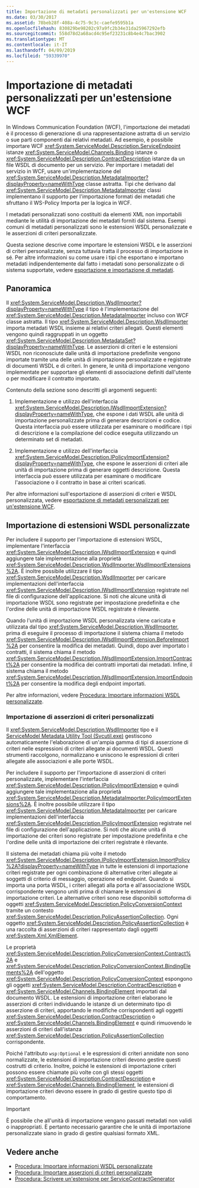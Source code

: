 ```yaml
---
title: Importazione di metadati personalizzati per un'estensione WCF
ms.date: 03/30/2017
ms.assetid: 78beb28f-408a-4c75-9c3c-caefe9595b1a
ms.openlocfilehash: 830829be98202c97a9fc2b34e31da25967292efb
ms.sourcegitcommit: 558d78d2a68acd4c95ef23231c8b4e4c7bac3902
ms.translationtype: MT
ms.contentlocale: it-IT
ms.lasthandoff: 04/09/2019
ms.locfileid: "59339970"
---
```

# <a name="importing-custom-metadata-for-a-wcf-extension"></a>Importazione di metadati personalizzati per un'estensione WCF
In Windows Communication Foundation (WCF), l'importazione dei metadati è il processo di generazione di una rappresentazione astratta di un servizio o sue parti componenti dai relativi metadati. Ad esempio, è possibile importare WCF <xref:System.ServiceModel.Description.ServiceEndpoint> istanze <xref:System.ServiceModel.Channels.Binding> istanze o <xref:System.ServiceModel.Description.ContractDescription> istanze da un file WSDL di documento per un servizio. Per importare i metadati del servizio in WCF, usare un'implementazione del <xref:System.ServiceModel.Description.MetadataImporter?displayProperty=nameWithType> classe astratta. Tipi che derivano dal <xref:System.ServiceModel.Description.MetadataImporter> classi implementano il supporto per l'importazione formati dei metadati che sfruttano il WS-Policy Importa per la logica in WCF.  
  
 I metadati personalizzati sono costituiti da elementi XML non importabili mediante le utilità di importazione dei metadati forniti dal sistema. Esempi comuni di metadati personalizzati sono le estensioni WSDL personalizzate e le asserzioni di criteri personalizzate.  
  
 Questa sezione descrive come importare le estensioni WSDL e le asserzioni di criteri personalizzate, senza tuttavia tratta il processo di importazione in sé. Per altre informazioni su come usare i tipi che esportano e importano metadati indipendentemente dal fatto i metadati sono personalizzate o di sistema supportate, vedere [esportazione e importazione di metadati](../../../../docs/framework/wcf/feature-details/exporting-and-importing-metadata.md).  
  
## <a name="overview"></a>Panoramica  
 Il <xref:System.ServiceModel.Description.WsdlImporter?displayProperty=nameWithType> il tipo è l'implementazione del <xref:System.ServiceModel.Description.MetadataImporter> incluso con WCF classe astratta. Il tipo <xref:System.ServiceModel.Description.WsdlImporter> importa metadati WSDL insieme ai relativi criteri allegati. Questi elementi vengono quindi raggruppati in un oggetto <xref:System.ServiceModel.Description.MetadataSet?displayProperty=nameWithType>. Le asserzioni di criteri e le estensioni WSDL non riconosciute dalle unità di importazione predefinite vengono importate tramite una delle unità di importazione personalizzate e registrate di documenti WSDL e di criteri. In genere, le unità di importazione vengono implementate per supportare gli elementi di associazione definiti dall'utente o per modificare il contratto importato.  
  
 Contenuto della sezione sono descritti gli argomenti seguenti:  
  
1. Implementazione e utilizzo dell'interfaccia <xref:System.ServiceModel.Description.IWsdlImportExtension?displayProperty=nameWithType>, che espone i dati WSDL alle unità di importazione personalizzate prima di generare descrizioni e codice. Questa interfaccia può essere utilizzata per esaminare o modificare i tipi di descrizione e la compilazione del codice eseguita utilizzando un determinato set di metadati.  
  
2. Implementazione e utilizzo dell'interfaccia <xref:System.ServiceModel.Description.IPolicyImportExtension?displayProperty=nameWithType>, che espone le asserzioni di criteri alle unità di importazione prima di generare oggetti descrizione. Questa interfaccia può essere utilizzata per esaminare o modificare l'associazione o il contratto in base ai criteri scaricati.  
  
 Per altre informazioni sull'esportazione di asserzioni di criteri e WSDL personalizzata, vedere [esportazione di metadati personalizzati per un'estensione WCF](../../../../docs/framework/wcf/extending/exporting-custom-metadata-for-a-wcf-extension.md).  
  
## <a name="importing-custom-wsdl-extensions"></a>Importazione di estensioni WSDL personalizzate  
 Per includere il supporto per l'importazione di estensioni WSDL, implementare l'interfaccia <xref:System.ServiceModel.Description.IWsdlImportExtension> e quindi aggiungere tale implementazione alla proprietà <xref:System.ServiceModel.Description.WsdlImporter.WsdlImportExtensions%2A>. È inoltre possibile utilizzare il tipo <xref:System.ServiceModel.Description.WsdlImporter> per caricare implementazioni dell'interfaccia <xref:System.ServiceModel.Description.IWsdlImportExtension> registrate nel file di configurazione dell'applicazione. Si noti che alcune unità di importazione WSDL sono registrate per impostazione predefinita e che l'ordine delle unità di importazione WSDL registrate è rilevante.  
  
 Quando l'unità di importazione WSDL personalizzata viene caricata e utilizzata dal tipo <xref:System.ServiceModel.Description.WsdlImporter>, prima di eseguire il processo di importazione il sistema chiama il metodo <xref:System.ServiceModel.Description.IWsdlImportExtension.BeforeImport%2A> per consentire la modifica dei metadati. Quindi, dopo aver importato i contratti, il sistema chiama il metodo <xref:System.ServiceModel.Description.IWsdlImportExtension.ImportContract%2A> per consentire la modifica dei contratti importati dai metadati. Infine, il sistema chiama il metodo <xref:System.ServiceModel.Description.IWsdlImportExtension.ImportEndpoint%2A> per consentire la modifica degli endpoint importati.  
  
 Per altre informazioni, vedere [Procedura: Importare informazioni WSDL personalizzate](../../../../docs/framework/wcf/extending/how-to-import-custom-wsdl.md).  
  
### <a name="importing-custom-policy-assertions"></a>Importazione di asserzioni di criteri personalizzati  
 Il <xref:System.ServiceModel.Description.WsdlImporter> tipo e il [ServiceModel Metadata Utility Tool (Svcutil.exe)](../../../../docs/framework/wcf/servicemodel-metadata-utility-tool-svcutil-exe.md) gestiscono automaticamente l'elaborazione di un'ampia gamma di tipi di asserzione di criteri nelle espressioni di criteri allegate ai documenti WSDL. Questi strumenti raccolgono, normalizzano e uniscono le espressioni di criteri allegate alle associazioni e alle porte WSDL.  
  
 Per includere il supporto per l'importazione di asserzioni di criteri personalizzate, implementare l'interfaccia <xref:System.ServiceModel.Description.IPolicyImportExtension> e quindi aggiungere tale implementazione alla proprietà <xref:System.ServiceModel.Description.MetadataImporter.PolicyImportExtensions%2A>. È inoltre possibile utilizzare il tipo <xref:System.ServiceModel.Description.MetadataImporter> per caricare implementazioni dell'interfaccia <xref:System.ServiceModel.Description.IPolicyImportExtension> registrate nel file di configurazione dell'applicazione. Si noti che alcune unità di importazione dei criteri sono registrate per impostazione predefinita e che l'ordine delle unità di importazione dei criteri registrate è rilevante.  
  
 Il sistema dei metadati chiama più volte il metodo <xref:System.ServiceModel.Description.IPolicyImportExtension.ImportPolicy%2A?displayProperty=nameWithType> in tutte le estensioni di importazione criteri registrate per ogni combinazione di alternative criteri allegate ai soggetti di criterio di messaggio, operazione ed endpoint. Quando si importa una porta WSDL, i criteri allegati alla porta e all'associazione WSDL corrispondente vengono uniti prima di chiamare le estensioni di importazione criteri. Le alternative criteri sono rese disponibili sottoforma di oggetti <xref:System.ServiceModel.Description.PolicyConversionContext> tramite un contesto <xref:System.ServiceModel.Description.PolicyAssertionCollection>. Ogni oggetto <xref:System.ServiceModel.Description.PolicyAssertionCollection> è una raccolta di asserzioni di criteri rappresentato dagli oggetti <xref:System.Xml.XmlElement>.  
  
 Le proprietà <xref:System.ServiceModel.Description.PolicyConversionContext.Contract%2A> e <xref:System.ServiceModel.Description.PolicyConversionContext.BindingElements%2A> dell'oggetto <xref:System.ServiceModel.Description.PolicyConversionContext> espongono gli oggetti <xref:System.ServiceModel.Description.ContractDescription> e <xref:System.ServiceModel.Channels.BindingElement> importati dal documento WSDL. Le estensioni di importazione criteri elaborano le asserzioni di criteri individuando le istanze di un determinato tipo di asserzione di criteri, apportando le modifiche corrispondenti agli oggetti <xref:System.ServiceModel.Description.ContractDescription> o <xref:System.ServiceModel.Channels.BindingElement> e quindi rimuovendo le asserzioni di criteri dall'istanza <xref:System.ServiceModel.Description.PolicyAssertionCollection> corrispondente.  
  
 Poiché l'attributo `wsp:Optional` e le espressioni di criteri annidate non sono normalizzate, le estensioni di importazione criteri devono gestire questi costrutti di criterio. Inoltre, poiché le estensioni di importazione criteri possono essere chiamate più volte con gli stessi oggetti <xref:System.ServiceModel.Description.ContractDescription> e <xref:System.ServiceModel.Channels.BindingElement>, le estensioni di importazione criteri devono essere in grado di gestire questo tipo di comportamento.  
  
> [!IMPORTANT]
>  È possibile che all'unità di importazione vengano passati metadati non validi o inappropriati. È pertanto necessario garantire che le unità di importazione personalizzate siano in grado di gestire qualsiasi formato XML.  
  
## <a name="see-also"></a>Vedere anche

- [Procedura: Importare informazioni WSDL personalizzate](../../../../docs/framework/wcf/extending/how-to-import-custom-wsdl.md)
- [Procedura: Importare asserzioni di criteri personalizzate](../../../../docs/framework/wcf/extending/how-to-import-custom-policy-assertions.md)
- [Procedura: Scrivere un'estensione per ServiceContractGenerator](../../../../docs/framework/wcf/extending/how-to-write-an-extension-for-the-servicecontractgenerator.md)
